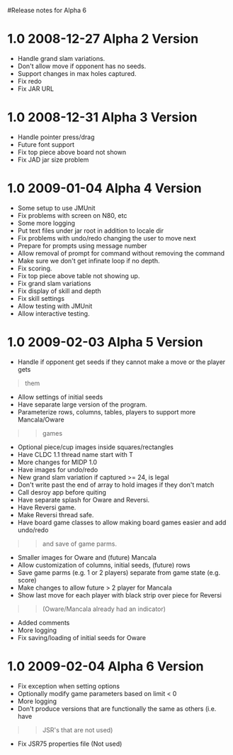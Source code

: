 #Release notes for Alpha 6
# 1.0 2008-12-27 Alpha 2 Version #
  * Handle grand slam variations.
  * Don't allow move if opponent has no seeds.
  * Support changes in max holes captured.
  * Fix redo
  * Fix JAR URL

# 1.0 2008-12-31 Alpha 3 Version #
  * Handle pointer press/drag
  * Future font support
  * Fix top piece above board not shown
  * Fix JAD jar size problem

# 1.0 2009-01-04 Alpha 4 Version #
  * Some setup to use JMUnit
  * Fix problems with screen on N80, etc
  * Some more logging
  * Put text files under jar root in addition to locale dir
  * Fix problems with undo/redo changing the user to move next
  * Prepare for prompts using message number
  * Allow removal of prompt for command without removing the command
  * Make sure we don't get infinate loop if no depth.
  * Fix scoring.
  * Fix top piece above table not showing up.
  * Fix grand slam variations
  * Fix display of skill and depth
  * Fix skill settings
  * Allow testing with JMUnit
  * Allow interactive testing.

# 1.0 2009-02-03 Alpha 5 Version #
  * Handle if opponent get seeds if they cannot make a move or the player gets
> them
  * Allow settings of initial seeds
  * Have separate large version of the program.
  * Parameterize rows, columns, tables, players to support more Mancala/Oware
> > games
  * Optional piece/cup images inside squares/rectangles
  * Have CLDC 1.1 thread name start with T
  * More changes for MIDP 1.0
  * Have images for undo/redo
  * New grand slam variation if captured >= 24, is legal
  * Don't write past the end of array to hold images if they don't match
  * Call desroy app before quiting
  * Have separate splash for Oware and Reversi.
  * Have Reversi game.
  * Make Reversi thread safe.
  * Have board game classes to allow making board games easier and add undo/redo
> > and save of game parms.
  * Smaller images for Oware and (future) Mancala
  * Allow customization of columns, initial seeds, (future) rows
  * Save game parms (e.g. 1 or 2 players) separate from game state (e.g. score)
  * Make changes to allow future > 2 player for Mancala
  * Show last move for each player with black strip over piece for Reversi
> > (Oware/Mancala already had an indicator)
  * Added comments
  * More logging
  * Fix saving/loading of initial seeds for Oware

# 1.0 2009-02-04 Alpha 6 Version #
  * Fix exception when setting options
  * Optionally modify game parameters based on limit < 0
  * More logging
  * Don't produce versions that are functionally the same as others (i.e. have
> > JSR's that are not used)
  * Fix JSR75 properties file (Not used)